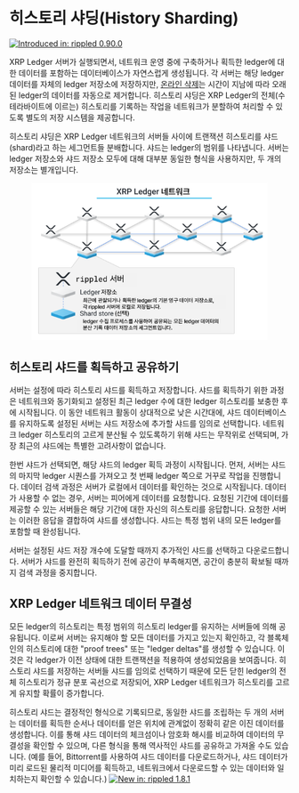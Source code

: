 # 히스토리 샤딩(History Sharding)

[![Introduced in: rippled 0.90.0](https://img.shields.io/badge/Introduced%20in-rippled%200.90.0-blue.svg)](https://github.com/ripple/rippled/releases/tag/0.90.0)

XRP Ledger 서버가 실행되면서, 네트워크 운영 중에 구축하거나 획득한 ledger에 대한 데이터를 포함하는 데이터베이스가 자연스럽게 생성됩니다. 각 서버는 해당 ledger 데이터를 자체의 ledger 저장소에 저장하지만, [온라인 삭제](online-deletion.md)는 시간이 지남에 따라 오래된 ledger의 데이터를 자동으로 제거합니다. 히스토리 샤딩은 XRP Ledger의 전체(수 테라바이트에 이르는) 히스토리를 기록하는 작업을 네트워크가 분할하여 처리할 수 있도록 별도의 저장 시스템을 제공합니다.

히스토리 샤딩은 XRP Ledger 네트워크의 서버들 사이에 트랜잭션 히스토리를 샤드(shard)라고 하는 세그먼트들 분배합니다. 샤드는 ledger의 범위를 나타냅니다. 서버는 ledger 저장소와 샤드 저장소 모두에 대해 대부분 동일한 형식을 사용하지만, 두 개의 저장소는 별개입니다.

<figure><img src="../../../.gitbook/assets/Historysharding_1.png" alt=""><figcaption></figcaption></figure>

## 히스토리 샤드를 획득하고 공유하기

서버는 설정에 따라 히스토리 샤드를 획득하고 저장합니다. 샤드를 획득하기 위한 과정은 네트워크와 동기화되고 설정된 최근 ledger 수에 대한 ledger 히스토리를 보충한 후에 시작됩니다. 이 동안 네트워크 활동이 상대적으로 낮은 시간대에, 샤드 데이터베이스를 유지하도록 설정된 서버는 샤드 저장소에 추가할 샤드를 임의로 선택합니다. 네트워크 ledger 히스토리의 고르게 분산될 수 있도록하기 위해 샤드는 무작위로 선택되며, 가장 최근의 샤드에는 특별한 고려사항이 없습니다.

한번 샤드가 선택되면, 해당 샤드의 ledger 획득 과정이 시작됩니다. 먼저, 서버는 샤드의 마지막 ledger 시퀀스를 가져오고 첫 번째 ledger 쪽으로 거꾸로 작업을 진행합니다. 데이터 검색 과정은 서버가 로컬에서 데이터를 확인하는 것으로 시작됩니다. 데이터가 사용할 수 없는 경우, 서버는 피어에게 데이터를 요청합니다. 요청된 기간에 데이터를 제공할 수 있는 서버들은 해당 기간에 대한 자신의 히스토리를 응답합니다. 요청한 서버는 이러한 응답을 결합하여 샤드를 생성합니다. 샤드는 특정 범위 내의 모든 ledger를 포함할 때 완성됩니다.

서버는 설정된 샤드 저장 개수에 도달할 때까지 추가적인 샤드를 선택하고 다운로드합니다. 서버가 샤드를 완전히 획득하기 전에 공간이 부족해지면, 공간이 충분히 확보될 때까지 검색 과정을 중지합니다.

## XRP Ledger 네트워크 데이터 무결성

모든 ledger의 히스토리는 특정 범위의 히스토리 ledger를 유지하는 서버들에 의해 공유됩니다. 이로써 서버는 유지해야 할 모든 데이터를 가지고 있는지 확인하고, 각 블록체인의 히스토리에 대한 "proof trees" 또는 "ledger deltas"를 생성할 수 있습니다. 이것은 각 ledger가 이전 상태에 대한 트랜잭션을 적용하여 생성되었음을 보여줍니다. 히스토리 샤드를 저장하는 서버들 샤드를 임의로 선택하기 때문에 모든 닫힌 ledger의 전체 히스토리가 정규 분포 곡선으로 저장되어, XRP Ledger 네트워크가 히스토리를 고르게 유지할 확률이 증가합니다.

히스토리 샤드는 결정적인 형식으로 기록되므로, 동일한 샤드를 조립하는 두 개의 서버는 데이터를 획득한 순서나 데이터를 얻은 위치에 관계없이 정확히 같은 이진 데이터를 생성합니다. 이를 통해 샤드 데이터의 체크섬이나 암호화 해시를 비교하여 데이터의 무결성을 확인할 수 있으며, 다른 형식을 통해 역사적인 샤드를 공유하고 가져올 수도 있습니다. (예를 들어, Bittorrent를 사용하여 샤드 데이터를 다운로드하거나, 샤드 데이터가 미리 로드된 물리적 미디어를 획득하고, 네트워크에서 다운로드할 수 있는 데이터와 일치하는지 확인할 수 있습니다.) [![New in: rippled 1.8.1](https://img.shields.io/badge/New%20in-rippled%201.8.1-blue.svg)](https://github.com/ripple/rippled/releases/tag/1.8.1)

